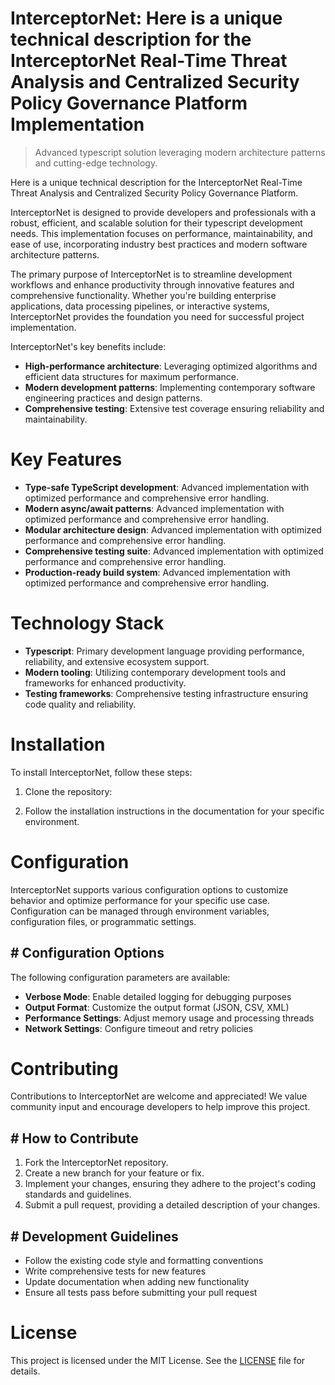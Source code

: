 <!-- fallback_InterceptorNet_20250804210630_69242 -->

# InterceptorNet: Here is a unique technical description for the InterceptorNet Real-Time Threat Analysis and Centralized Security Policy Governance Platform Implementation
> Advanced typescript solution leveraging modern architecture patterns and cutting-edge technology.

Here is a unique technical description for the InterceptorNet Real-Time Threat Analysis and Centralized Security Policy Governance Platform.

InterceptorNet is designed to provide developers and professionals with a robust, efficient, and scalable solution for their typescript development needs. This implementation focuses on performance, maintainability, and ease of use, incorporating industry best practices and modern software architecture patterns.

The primary purpose of InterceptorNet is to streamline development workflows and enhance productivity through innovative features and comprehensive functionality. Whether you're building enterprise applications, data processing pipelines, or interactive systems, InterceptorNet provides the foundation you need for successful project implementation.

InterceptorNet's key benefits include:

* **High-performance architecture**: Leveraging optimized algorithms and efficient data structures for maximum performance.
* **Modern development patterns**: Implementing contemporary software engineering practices and design patterns.
* **Comprehensive testing**: Extensive test coverage ensuring reliability and maintainability.

# Key Features

* **Type-safe TypeScript development**: Advanced implementation with optimized performance and comprehensive error handling.
* **Modern async/await patterns**: Advanced implementation with optimized performance and comprehensive error handling.
* **Modular architecture design**: Advanced implementation with optimized performance and comprehensive error handling.
* **Comprehensive testing suite**: Advanced implementation with optimized performance and comprehensive error handling.
* **Production-ready build system**: Advanced implementation with optimized performance and comprehensive error handling.

# Technology Stack

* **Typescript**: Primary development language providing performance, reliability, and extensive ecosystem support.
* **Modern tooling**: Utilizing contemporary development tools and frameworks for enhanced productivity.
* **Testing frameworks**: Comprehensive testing infrastructure ensuring code quality and reliability.

# Installation

To install InterceptorNet, follow these steps:

1. Clone the repository:


2. Follow the installation instructions in the documentation for your specific environment.

# Configuration

InterceptorNet supports various configuration options to customize behavior and optimize performance for your specific use case. Configuration can be managed through environment variables, configuration files, or programmatic settings.

## # Configuration Options

The following configuration parameters are available:

* **Verbose Mode**: Enable detailed logging for debugging purposes
* **Output Format**: Customize the output format (JSON, CSV, XML)
* **Performance Settings**: Adjust memory usage and processing threads
* **Network Settings**: Configure timeout and retry policies

# Contributing

Contributions to InterceptorNet are welcome and appreciated! We value community input and encourage developers to help improve this project.

## # How to Contribute

1. Fork the InterceptorNet repository.
2. Create a new branch for your feature or fix.
3. Implement your changes, ensuring they adhere to the project's coding standards and guidelines.
4. Submit a pull request, providing a detailed description of your changes.

## # Development Guidelines

* Follow the existing code style and formatting conventions
* Write comprehensive tests for new features
* Update documentation when adding new functionality
* Ensure all tests pass before submitting your pull request

# License

This project is licensed under the MIT License. See the [LICENSE](https://github.com/coralnws/InterceptorNet/blob/main/LICENSE) file for details.

